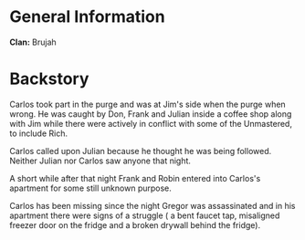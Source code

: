 <!-- TITLE: Carlos -->
<!-- SUBTITLE: Known Brujah-->

# General Information
**Clan:** Brujah
# Backstory
Carlos took part in the purge and was at Jim's side when the purge when wrong.  He was caught by Don, Frank and Julian inside a coffee shop along with Jim while there were actively in conflict with some of the Unmastered, to include Rich.

Carlos called upon Julian because he thought he was being followed.  Neither Julian nor Carlos saw anyone that night.

A short while after that night Frank and Robin entered into Carlos's apartment for some still unknown purpose.

Carlos has been missing since the night Gregor was assassinated and in his apartment there were signs of a struggle ( a bent faucet tap, misaligned freezer door on the fridge and a broken drywall behind the fridge).